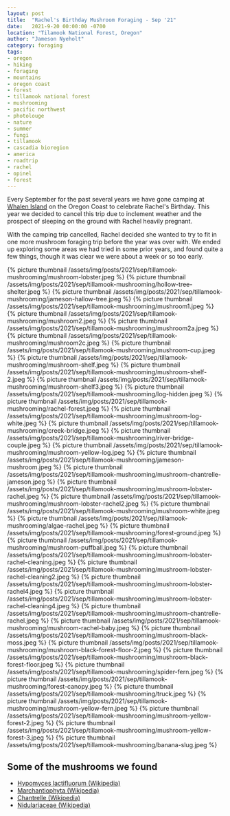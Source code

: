 ```yaml
---
layout: post
title:  "Rachel's Birthday Mushroom Foraging - Sep '21"
date:   2021-9-20 00:00:00 -0700
location: "Tilamook National Forest, Oregon"
author: "Jameson Nyeholt"
category: foraging
tags:
- oregon
- hiking
- foraging
- mountains
- oregon coast
- forest
- tillamook national forest
- mushrooming
- pacific northwest
- photolouge
- nature
- summer
- fungi
- tillamook
- cascadia bioregion
- america
- roadtrip
- rachel
- opinel
- forest
---
```


Every September for the past several years we have gone camping at [Whalen Island](/wiki/cascadia/camping/whalen-island) on the Oregon Coast to celebrate Rachel's Birthday.  This year we decided to cancel this trip due to inclement weather and the prospect of sleeping on the ground with Rachel heavily pregnant.

With the camping trip cancelled, Rachel decided she wanted to try to fit in one more mushroom foraging trip before the year was over with.  We ended up exploring some areas we had tried in some prior years, and found quite a few things, though it was clear we were about a week or so too early.

{% picture thumbnail /assets/img/posts/2021/sep/tillamook-mushrooming/mushroom-lobster.jpeg %}
{% picture thumbnail /assets/img/posts/2021/sep/tillamook-mushrooming/hollow-tree-shelter.jpeg %}
{% picture thumbnail /assets/img/posts/2021/sep/tillamook-mushrooming/jameson-hallow-tree.jpeg %}
{% picture thumbnail /assets/img/posts/2021/sep/tillamook-mushrooming/mushroom1.jpeg %}
{% picture thumbnail /assets/img/posts/2021/sep/tillamook-mushrooming/mushroom2.jpeg %}
{% picture thumbnail /assets/img/posts/2021/sep/tillamook-mushrooming/mushroom2a.jpeg %}
{% picture thumbnail /assets/img/posts/2021/sep/tillamook-mushrooming/mushroom2c.jpeg %}
{% picture thumbnail /assets/img/posts/2021/sep/tillamook-mushrooming/mushroom-cup.jpeg %}
{% picture thumbnail /assets/img/posts/2021/sep/tillamook-mushrooming/mushroom-shelf.jpeg %}
{% picture thumbnail /assets/img/posts/2021/sep/tillamook-mushrooming/mushroom-shelf-2.jpeg %}
{% picture thumbnail /assets/img/posts/2021/sep/tillamook-mushrooming/mushroom-shelf3.jpeg %}
{% picture thumbnail /assets/img/posts/2021/sep/tillamook-mushrooming/log-hidden.jpeg %}
{% picture thumbnail /assets/img/posts/2021/sep/tillamook-mushrooming/rachel-forest.jpeg %}
{% picture thumbnail /assets/img/posts/2021/sep/tillamook-mushrooming/mushroom-log-white.jpeg %}
{% picture thumbnail /assets/img/posts/2021/sep/tillamook-mushrooming/creek-bridge.jpeg %}
{% picture thumbnail /assets/img/posts/2021/sep/tillamook-mushrooming/river-bridge-couple.jpeg %}
{% picture thumbnail /assets/img/posts/2021/sep/tillamook-mushrooming/mushroom-yellow-log.jpeg %}
{% picture thumbnail /assets/img/posts/2021/sep/tillamook-mushrooming/jameson-mushroom.jpeg %}
{% picture thumbnail /assets/img/posts/2021/sep/tillamook-mushrooming/mushroom-chantrelle-jameson.jpeg %}
{% picture thumbnail /assets/img/posts/2021/sep/tillamook-mushrooming/mushroom-lobster-rachel.jpeg %}
{% picture thumbnail /assets/img/posts/2021/sep/tillamook-mushrooming/mushroom-lobster-rachel2.jpeg %}
{% picture thumbnail /assets/img/posts/2021/sep/tillamook-mushrooming/mushroom-white.jpeg %}
{% picture thumbnail /assets/img/posts/2021/sep/tillamook-mushrooming/algae-rachel.jpeg %}
{% picture thumbnail /assets/img/posts/2021/sep/tillamook-mushrooming/forest-ground.jpeg %}
{% picture thumbnail /assets/img/posts/2021/sep/tillamook-mushrooming/mushroom-puffball.jpeg %}
{% picture thumbnail /assets/img/posts/2021/sep/tillamook-mushrooming/mushroom-lobster-rachel-cleaning.jpeg %}
{% picture thumbnail /assets/img/posts/2021/sep/tillamook-mushrooming/mushroom-lobster-rachel-cleaning2.jpeg %}
{% picture thumbnail /assets/img/posts/2021/sep/tillamook-mushrooming/mushroom-lobster-rachel4.jpeg %}
{% picture thumbnail /assets/img/posts/2021/sep/tillamook-mushrooming/mushroom-lobster-rachel-cleaning4.jpeg %}
{% picture thumbnail /assets/img/posts/2021/sep/tillamook-mushrooming/mushroom-chantrelle-rachel.jpeg %}
{% picture thumbnail /assets/img/posts/2021/sep/tillamook-mushrooming/mushroom-rachel-baby.jpeg %}
{% picture thumbnail /assets/img/posts/2021/sep/tillamook-mushrooming/mushroom-black-moss.jpeg %}
{% picture thumbnail /assets/img/posts/2021/sep/tillamook-mushrooming/mushroom-black-forest-floor-2.jpeg %}
{% picture thumbnail /assets/img/posts/2021/sep/tillamook-mushrooming/mushroom-black-forest-floor.jpeg %}
{% picture thumbnail /assets/img/posts/2021/sep/tillamook-mushrooming/spider-fern.jpeg %}
{% picture thumbnail /assets/img/posts/2021/sep/tillamook-mushrooming/forest-canopy.jpeg %}
{% picture thumbnail /assets/img/posts/2021/sep/tillamook-mushrooming/truck.jpeg %}
{% picture thumbnail /assets/img/posts/2021/sep/tillamook-mushrooming/mushroom-yellow-fern.jpeg %}
{% picture thumbnail /assets/img/posts/2021/sep/tillamook-mushrooming/mushroom-yellow-forest-2.jpeg %}
{% picture thumbnail /assets/img/posts/2021/sep/tillamook-mushrooming/mushroom-yellow-forest-3.jpeg %}
{% picture thumbnail /assets/img/posts/2021/sep/tillamook-mushrooming/banana-slug.jpeg %}

## Some of the mushrooms we found
* [Hypomyces lactifluorum (Wikipedia)](https://en.wikipedia.org/wiki/Hypomyces_lactifluorum)
* [Marchantiophyta (Wikipedia)](https://en.wikipedia.org/wiki/Marchantiophyta)
* [Chantrelle (Wikipedia)](https://en.wikipedia.org/wiki/Chanterelle)
* [Nidulariaceae (Wikipedia)](https://en.wikipedia.org/wiki/Nidulariaceae)



